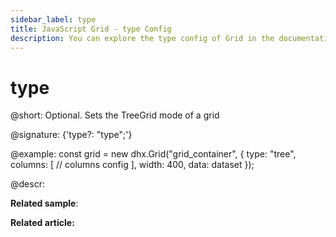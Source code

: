 ```yaml
---
sidebar_label: type
title: JavaScript Grid - type Config 
description: You can explore the type config of Grid in the documentation of the DHTMLX JavaScript UI library. Browse developer guides and API reference, try out code examples and live demos, and download a free 30-day evaluation version of DHTMLX Suite.
---
```


# type

@short: Optional. Sets the TreeGrid mode of a grid

@signature: {'type?: "type";'}

@example:
const grid = new dhx.Grid("grid_container", {
	type: "tree",
    columns: [
        // columns config
    ],
    width: 400, 
    data: dataset
});

@descr:

**Related sample**:

**Related article:** 